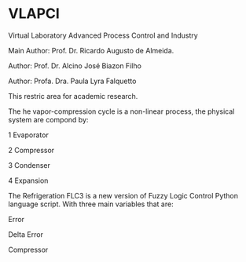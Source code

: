 # VLAPCI
Virtual Laboratory Advanced Process Control and Industry

Main Author: Prof. Dr. Ricardo Augusto de Almeida.

Author: Prof. Dr. Alcino José Biazon Filho 

Author: Profa. Dra. Paula Lyra Falquetto

This restric area for academic research.

The he vapor-compression cycle is a non-linear process, the physical system are compond by:

1 Evaporator

2 Compressor

3 Condenser

4 Expansion

The Refrigeration FLC3 is a new version of Fuzzy Logic Control Python language script.
With three main variables that are:

Error

Delta Error

Compressor



